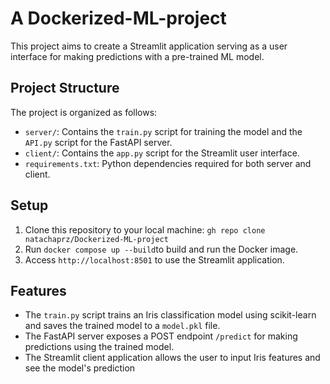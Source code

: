 # A Dockerized-ML-project
This project aims to create a Streamlit application serving as a user interface for making predictions with a pre-trained ML model.

## Project Structure
The project is organized as follows:
- `server/`: Contains the `train.py` script for training the model and the `API.py` script for the FastAPI server.
- `client/`: Contains the `app.py` script for the Streamlit user interface.
- `requirements.txt`: Python dependencies required for both server and client.

## Setup
1. Clone this repository to your local machine: `gh repo clone natachaprz/Dockerized-ML-project`
2. Run `docker compose up --build`to build and run the Docker image.
3. Access `http://localhost:8501` to use the Streamlit application.

## Features
- The `train.py` script trains an Iris classification model using scikit-learn and saves the trained model to a `model.pkl` file.
- The FastAPI server exposes a POST endpoint `/predict` for making predictions using the trained model.
- The Streamlit client application allows the user to input Iris features and see the model's prediction
